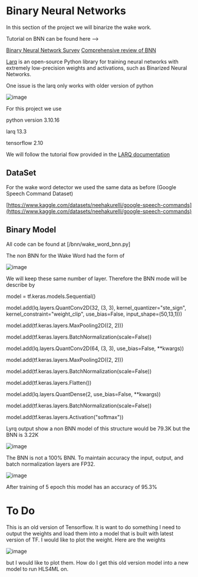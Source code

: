 <h1>Binary Neural Networks</h1>

In this section of the project we will binarize the wake work.

Tutorial on BNN can be found here -->

[Binary Neural Network Survey](https://arxiv.org/pdf/2004.03333)
[Comprehensive review of BNN](https://arxiv.org/pdf/2110.06804)

[Larq](https://docs.larq.dev/larq/) is an open-source Python library for training neural networks with extremely low-precision weights and activations, such as Binarized Neural Networks.

One issue is the larq only works with older version of python

![image](https://github.com/user-attachments/assets/8620398a-4837-4169-8482-29ab03221ade)

For this project we use

python version 3.10.16

larq 13.3

tensorflow 2.10

We will follow the tutorial flow provided in the [LARQ documentation](https://docs.larq.dev/larq/tutorials/binarynet_cifar10/)

<h2>DataSet</h2>

For the wake word detector we used the same data as before (Google Speech Command Dataset)

[https://www.kaggle.com/datasets/neehakurelli/google-speech-commands](https://www.kaggle.com/datasets/neehakurelli/google-speech-commands)

<h2>Binary Model</h2>

All code can be found at [/bnn/wake_word_bnn.py]

The non BNN for the Wake Word had the form of 

![image](https://github.com/user-attachments/assets/27a9f88c-af78-449e-bbfa-19e8f8a5ccac)

We will keep these same number of layer. Therefore the BNN mode will be describe by

model = tf.keras.models.Sequential()


model.add(lq.layers.QuantConv2D(32, (3, 3),
                                kernel_quantizer="ste_sign",
                                kernel_constraint="weight_clip",
                                use_bias=False,
                                input_shape=(50,13,1)))
                                
model.add(tf.keras.layers.MaxPooling2D((2, 2)))

model.add(tf.keras.layers.BatchNormalization(scale=False))

model.add(lq.layers.QuantConv2D(64, (3, 3), use_bias=False, **kwargs))

model.add(tf.keras.layers.MaxPooling2D((2, 2)))

model.add(tf.keras.layers.BatchNormalization(scale=False))

model.add(tf.keras.layers.Flatten())

model.add(lq.layers.QuantDense(2, use_bias=False, **kwargs))

model.add(tf.keras.layers.BatchNormalization(scale=False))

model.add(tf.keras.layers.Activation("softmax"))

Lyrq output show a non BNN model of this structure would be 79.3K but the BNN is 3.22K

![image](https://github.com/user-attachments/assets/511d6f38-67c3-4c5b-a8c4-dbef0d80d533)

The BNN is not a 100% BNN. To maintain accuracy the input, output, and batch normalization layers are FP32.

![image](https://github.com/user-attachments/assets/3b28994c-c95e-413e-bcbb-8652784472a7)

After training of 5 epoch this model has an accuracy of 95.3%

<h1>To Do</h1>
This is an old version of Tensorflow. It is want to do something I need to output the weights and load them into a model that is built with latest version of TF.
I would like to plot the weight. Here are the weights

![image](https://github.com/user-attachments/assets/75f9c1a2-450e-4f73-b457-d1dcb8a115d6)

but I would like to plot them.
How do I get this old version model into a new model to run HLS4ML on.
